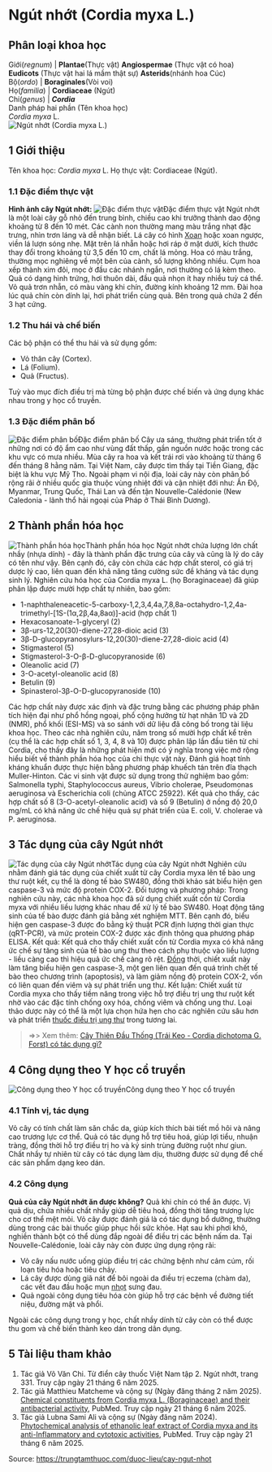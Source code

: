 # Ngút nhớt (Cordia myxa L.)

Phân loại khoa học  
---  
Giới(_regnum_) |  **Plantae**(Thực vật) **Angiospermae** (Thực vật có hoa) **Eudicots** (Thực vật hai lá mầm thật sự) **Asterids**(nhánh hoa Cúc)  
Bộ(_ordo_) | **Boraginales**(Vòi voi)  
Họ(_familia_) | **Cordiaceae** (Ngút)  
Chi(_genus_) | **_Cordia_**  
Danh pháp hai phần (Tên khoa học)  
_Cordia myxa_ L.  
![Ngút nhớt \(Cordia myxa L.\)](https://trungtamthuoc.com/images/others/ngut-nhot-1616.jpg)
##  1 Giới thiệu
Tên khoa học: _Cordia myxa_ L.
Họ thực vật: Cordiaceae (Ngút).
### 1.1 Đặc điểm thực vật
**Hình ảnh cây Ngút nhớt:**
![Đặc điểm thực vật](https://trungtamthuoc.com/images/item/ngut-nhot-0.jpg)Đặc điểm thực vật
Ngút nhớt là một loài cây gỗ nhỏ đến trung bình, chiều cao khi trưởng thành dao động khoảng từ 8 đến 10 mét. Các cành non thường mang màu trắng nhạt đặc trưng, nhìn trơn láng và dễ nhận biết.
Lá cây có hình [Xoan](https://trungtamthuoc.com/duoc-lieu/cay-xoan "Xoan") hoặc xoan ngược, viền lá lượn sóng nhẹ. Mặt trên lá nhẵn hoặc hơi ráp ở mặt dưới, kích thước thay đổi trong khoảng từ 3,5 đến 10 cm, chất lá mỏng.
Hoa có màu trắng, thường mọc nghiêng về một bên của cành, số lượng không nhiều. Cụm hoa xếp thành xim đôi, mọc ở đầu các nhánh ngắn, nơi thường có lá kèm theo.
Quả có dạng hình trứng, hơi thuôn dài, đầu quả nhọn ít hay nhiều tuỳ cá thể. Vỏ quả trơn nhẵn, có màu vàng khi chín, đường kính khoảng 12 mm. Đài hoa lúc quả chín còn dính lại, hơi phát triển cùng quả. Bên trong quả chứa 2 đến 3 hạt cứng.
### 1.2 Thu hái và chế biến
Các bộ phận có thể thu hái và sử dụng gồm:
  * Vỏ thân cây (Cortex).
  * Lá (Folium).
  * Quả (Fructus).


Tuỳ vào mục đích điều trị mà từng bộ phận được chế biến và ứng dụng khác nhau trong y học cổ truyền.
### 1.3 Đặc điểm phân bố
![Đặc điểm phân bố](https://trungtamthuoc.com/images/item/ngut-nhot-1.jpg)Đặc điểm phân bố
Cây ưa sáng, thường phát triển tốt ở những nơi có độ ẩm cao như vùng đất thấp, gần nguồn nước hoặc trong các khu vực có mưa nhiều. Mùa cây ra hoa và kết trái rơi vào khoảng từ tháng 6 đến tháng 8 hằng năm.
Tại Việt Nam, cây được tìm thấy tại Tiền Giang, đặc biệt là khu vực Mỹ Tho. Ngoài phạm vi nội địa, loài cây này còn phân bố rộng rãi ở nhiều quốc gia thuộc vùng nhiệt đới và cận nhiệt đới như: Ấn Độ, Myanmar, Trung Quốc, Thái Lan và đến tận Nouvelle-Calédonie (New Caledonia - lãnh thổ hải ngoại của Pháp ở Thái Bình Dương).
##  2 Thành phần hóa học
![Thành phần hóa học](https://trungtamthuoc.com/images/item/ngut-nhot-2.jpg)Thành phần hóa học
Ngút nhớt chứa lượng lớn chất nhầy (nhựa dính) - đây là thành phần đặc trưng của cây và cũng là lý do cây có tên như vậy. Bên cạnh đó, cây còn chứa các hợp chất sterol, có giá trị dược lý cao, liên quan đến khả năng tăng cường sức đề kháng và tác dụng sinh lý.
Nghiên cứu hóa học của Cordia myxa L. (họ Boraginaceae) đã giúp phân lập được mười hợp chất tự nhiên, bao gồm:
  * 1-naphthaleneacetic-5-carboxy-1,2,3,4,4a,7,8,8a-octahydro-1,2,4a-trimethyl-[1S-(1α,2β,4a,8aα)]-acid (hợp chất 1)
  * Hexacosanoate-1-glyceryl (2)
  * 3β-urs-12,20(30)-diene-27,28-dioic acid (3)
  * 3β-D-glucopyranosylurs-12,20(30)-diene-27,28-dioic acid (4)
  * Stigmasterol (5)
  * Stigmasterol-3-O-β-D-glucopyranoside (6)
  * Oleanolic acid (7)
  * 3-O-acetyl-oleanolic acid (8)
  * Betulin (9)
  * Spinasterol-3β-O-D-glucopyranoside (10)


Các hợp chất này được xác định và đặc trưng bằng các phương pháp phân tích hiện đại như phổ hồng ngoại, phổ cộng hưởng từ hạt nhân 1D và 2D (NMR), phổ khối (ESI-MS) và so sánh với dữ liệu đã công bố trong tài liệu khoa học.
Theo các nhà nghiên cứu, năm trong số mười hợp chất kể trên (cụ thể là các hợp chất số 1, 3, 4, 8 và 10) được phân lập lần đầu tiên từ chi Cordia, cho thấy đây là những phát hiện mới có ý nghĩa trong việc mở rộng hiểu biết về thành phần hóa học của chi thực vật này.
Đánh giá hoạt tính kháng khuẩn được thực hiện bằng phương pháp khuếch tán trên đĩa thạch Muller-Hinton. Các vi sinh vật được sử dụng trong thử nghiệm bao gồm: Salmonella typhi, Staphylococcus aureus, Vibrio cholerae, Pseudomonas aeruginosa và Escherichia coli (chủng ATCC 25922).
Kết quả cho thấy, các hợp chất số 8 (3-O-acetyl-oleanolic acid) và số 9 (Betulin) ở nồng độ 20,0 mg/mL có khả năng ức chế hiệu quả sự phát triển của E. coli, V. cholerae và P. aeruginosa.
##  3 Tác dụng của cây Ngút nhớt
![Tác dụng của cây Ngút nhớt](https://trungtamthuoc.com/images/item/ngut-nhot-3.jpg)Tác dụng của cây Ngút nhớt
Nghiên cứu nhằm đánh giá tác dụng của chiết xuất từ cây Cordia myxa lên tế bào ung thư ruột kết, cụ thể là dòng tế bào SW480, đồng thời khảo sát biểu hiện gen caspase-3 và mức độ protein COX-2.
Đối tượng và phương pháp: Trong nghiên cứu này, các nhà khoa học đã sử dụng chiết xuất cồn từ Cordia myxa với nhiều liều lượng khác nhau để xử lý tế bào SW480. Hoạt động tăng sinh của tế bào được đánh giá bằng xét nghiệm MTT. Bên cạnh đó, biểu hiện gen caspase-3 được đo bằng kỹ thuật PCR định lượng thời gian thực (qRT-PCR), và mức protein COX-2 được xác định thông qua phương pháp ELISA.
Kết quả: Kết quả cho thấy chiết xuất cồn từ Cordia myxa có khả năng ức chế sự tăng sinh của tế bào ung thư theo cách phụ thuộc vào liều lượng - liều càng cao thì hiệu quả ức chế càng rõ rệt. [Đồng](https://trungtamthuoc.com/hoat-chat/dong "Đồng") thời, chiết xuất này làm tăng biểu hiện gen caspase-3, một gen liên quan đến quá trình chết tế bào theo chương trình (apoptosis), và làm giảm nồng độ protein COX-2, vốn có liên quan đến viêm và sự phát triển ung thư.
Kết luận: Chiết xuất từ Cordia myxa cho thấy tiềm năng trong việc hỗ trợ điều trị ung thư ruột kết nhờ vào các đặc tính chống oxy hóa, chống viêm và chống ung thư. Loại thảo dược này có thể là một lựa chọn hứa hẹn cho các nghiên cứu sâu hơn và phát triển [thuốc điều trị ung thư](https://trungtamthuoc.com/ung-thu "thuốc điều trị ung thư") trong tương lai.
> =>> Xem thêm: [Cây Thiên Đầu Thống (Trái Keo - Cordia dichotoma G. Forst) có tác dụng gì?](https://trungtamthuoc.com/duoc-lieu/cay-thien-dau-thong)
##  4 Công dụng theo Y học cổ truyền
![Công dụng theo Y học cổ truyền](https://trungtamthuoc.com/images/item/ngut-nhot-4.jpg)Công dụng theo Y học cổ truyền
### 4.1 Tính vị, tác dụng
Vỏ cây có tính chất làm săn chắc da, giúp kích thích bài tiết mồ hôi và nâng cao trương lực cơ thể.
Quả có tác dụng hỗ trợ tiêu hoá, giúp lợi tiểu, nhuận tràng, đồng thời hỗ trợ điều trị ho và ký sinh trùng đường ruột như giun.
Chất nhầy tự nhiên từ cây có tác dụng làm dịu, thường được sử dụng để chế các sản phẩm dạng keo dán.
### 4.2 Công dụng
**Quả của cây Ngút nhớt ăn được không?** Quả khi chín có thể ăn được. Vị quả dịu, chứa nhiều chất nhầy giúp dễ tiêu hoá, đồng thời tăng trương lực cho cơ thể mệt mỏi.
Vỏ cây được đánh giá là có tác dụng bổ dưỡng, thường dùng trong các bài thuốc giúp phục hồi sức khỏe.
Hạt sau khi phơi khô, nghiền thành bột có thể dùng đắp ngoài để điều trị các bệnh nấm da.
Tại Nouvelle-Calédonie, loài cây này còn được ứng dụng rộng rãi:
  * Vỏ cây nấu nước uống giúp điều trị các chứng bệnh như cảm cúm, rối loạn tiêu hóa hoặc tiêu chảy.
  * Lá cây được dùng giã nát để bôi ngoài da điều trị eczema (chàm da), các vết đau đầu hoặc mụn [nhọt](https://trungtamthuoc.com/bai-viet/nhot "nhọt") sưng đau.
  * Quả ngoài công dụng tiêu hóa còn giúp hỗ trợ các bệnh về đường tiết niệu, đường mật và phổi.


Ngoài các công dụng trong y học, chất nhầy dính từ cây còn có thể được thu gom và chế biến thành keo dán trong dân dụng.
##  5 Tài liệu tham khảo
  1. Tác giả Võ Văn Chi. Từ điển cây thuốc Việt Nam tập 2. Ngút nhớt, trang 331. Truy cập ngày 21 tháng 6 năm 2025.
  2. Tác giả Matthieu Matcheme và cộng sự (Ngày đăng tháng 2 năm 2025). [Chemical constituents from Cordia myxa L. (Boraginaceae) and their antibacterial activity](https://pubmed.ncbi.nlm.nih.gov/38041628/), PubMed. Truy cập ngày 21 tháng 6 năm 2025.
  3. Tác giả Lubna Sami Ali và cộng sự (Ngày đăng năm 2024). [Phytochemical analysis of ethanolic leaf extract of Cordia myxa and its anti-Inflammatory and cytotoxic activities](https://pubmed.ncbi.nlm.nih.gov/39874328/), PubMed. Truy cập ngày 21 tháng 6 năm 2025.




Source: https://trungtamthuoc.com/duoc-lieu/cay-ngut-nhot